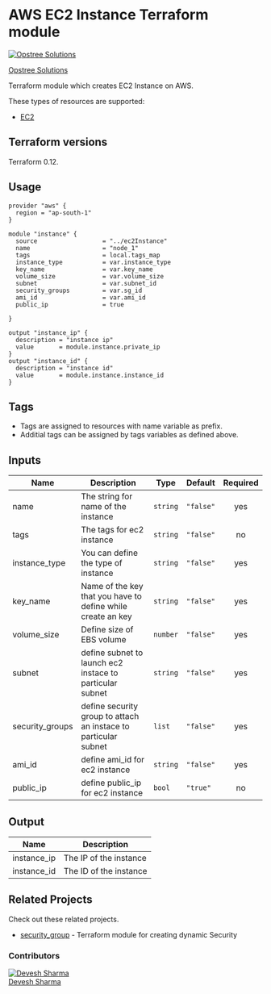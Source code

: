 AWS EC2 Instance Terraform module
=====================================

[![Opstree Solutions][opstree_avatar]][opstree_homepage]

[Opstree Solutions][opstree_homepage] 

  [opstree_homepage]: https://opstree.github.io/
  [opstree_avatar]: https://img.cloudposse.com/150x150/https://github.com/opstree.png

Terraform module which creates EC2 Instance on AWS.

These types of resources are supported:

* [EC2](https://www.terraform.io/docs/providers/aws/r/instance.html)

Terraform versions
------------------

Terraform 0.12.

Usage
------

```hcl
provider "aws" {
  region = "ap-south-1"
}

module "instance" {
  source                  = "../ec2Instance"
  name                    = "node_1"
  tags                    = local.tags_map
  instance_type           = var.instance_type
  key_name                = var.key_name
  volume_size             = var.volume_size
  subnet                  = var.subnet_id
  security_groups         = var.sg_id
  ami_id                  = var.ami_id
  public_ip               = true 
  
}

```

```
output "instance_ip" {
  description = "instance ip"
  value       = module.instance.private_ip
}
output "instance_id" {
  description = "instance id"
  value       = module.instance.instance_id
}
```
Tags
----
* Tags are assigned to resources with name variable as prefix.
* Additial tags can be assigned by tags variables as defined above.

Inputs
------
| Name | Description | Type | Default | Required |
|------|-------------|------|---------|:--------:|
| name | The string for name of the instance | `string` | `"false"` | yes |
| tags | The tags for ec2 instance   | `string` | `"false"` | no |
| instance_type | You can define the type of instance | `string` | `"false"` | yes |
| key_name | Name of the key that you have to define while create an key | `string` | `"false"` | yes |
| volume_size | Define size of EBS volume  | `number` | `"false"` | yes |
| subnet |define subnet to launch ec2 instace to particular subnet | `string` | `"false"` | yes |
| security_groups |define security group to attach an instace to particular subnet | `list` | `"false"` | yes |
| ami_id |define ami_id for ec2 instance | `string` | `"false"` | yes |
| public_ip |define public_ip for ec2 instance | `bool` | `"true"` | no |


Output
------
| Name | Description |
|------|-------------|
| instance_ip | The IP of the instance |
| instance_id | The ID of the instance |

## Related Projects

Check out these related projects.

- [security_group](https://github.com/OT-CLOUD-KIT/terraform-aws-network-skeleton) - Terraform module for creating dynamic Security 

### Contributors

[![Devesh Sharma][devesh_avataar]][devesh_homepage]<br/>[Devesh Sharma][devesh_homepage] 

  [devesh_homepage]: https://github.com/deveshs23
  [devesh_avataar]: https://img.cloudposse.com/150x150/https://github.com/deveshs23.png